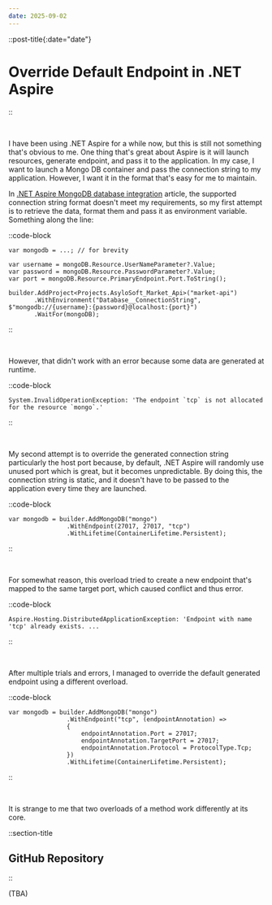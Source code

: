```yaml
---
date: 2025-09-02
---
```


::post-title{:date="date"}
# Override Default Endpoint in .NET Aspire
::

<br/>

I have been using .NET Aspire for a while now, but this is still not something that's obvious to me. One thing that's great about Aspire is it will launch resources, generate endpoint, and pass it to the application. In my case, I want to launch a Mongo DB container and pass the connection string to my application. However, I want it in the format that's easy for me to maintain.

In [.NET Aspire MongoDB database integration](https://learn.microsoft.com/en-us/dotnet/aspire/database/mongodb-integration?tabs=dotnet-cli) article, the supported connection string format doesn't meet my requirements, so my first attempt is to retrieve the data, format them and pass it as environment variable. Something along the line:

::code-block
```
var mongodb = ...; // for brevity

var username = mongoDB.Resource.UserNameParameter?.Value;
var password = mongoDB.Resource.PasswordParameter?.Value;
var port = mongoDB.Resource.PrimaryEndpoint.Port.ToString();

builder.AddProject<Projects.AsyloSoft_Market_Api>("market-api")
       .WithEnvironment("Database__ConnectionString", $"mongodb://{username}:{password}@localhost:{port}")
       .WaitFor(mongoDB);
```
::

<br/>

However, that didn't work with an error because some data are generated at runtime.

::code-block
```
System.InvalidOperationException: 'The endpoint `tcp` is not allocated for the resource `mongo`.'
```
::

<br/>

My second attempt is to override the generated connection string particularly the host port because, by default, .NET Aspire will randomly use unused port which is great, but it becomes unpredictable. By doing this, the connection string is static, and it doesn't have to be passed to the application every time they are launched.

::code-block
```
var mongodb = builder.AddMongoDB("mongo")
                .WithEndpoint(27017, 27017, "tcp")
                .WithLifetime(ContainerLifetime.Persistent);
```
::

<br/>

For somewhat reason, this overload tried to create a new endpoint that's mapped to the same target port, which caused conflict and thus error.

::code-block
```
Aspire.Hosting.DistributedApplicationException: 'Endpoint with name 'tcp' already exists. ...
```
::

<br/>

After multiple trials and errors, I managed to override the default generated endpoint using a different overload.

::code-block
```
var mongodb = builder.AddMongoDB("mongo")
                .WithEndpoint("tcp", (endpointAnnotation) =>
                {
                    endpointAnnotation.Port = 27017;
                    endpointAnnotation.TargetPort = 27017;
                    endpointAnnotation.Protocol = ProtocolType.Tcp;
                })
                .WithLifetime(ContainerLifetime.Persistent);
```
::

<br/>

It is strange to me that two overloads of a method work differently at its core.

::section-title
## GitHub Repository
::

(TBA)